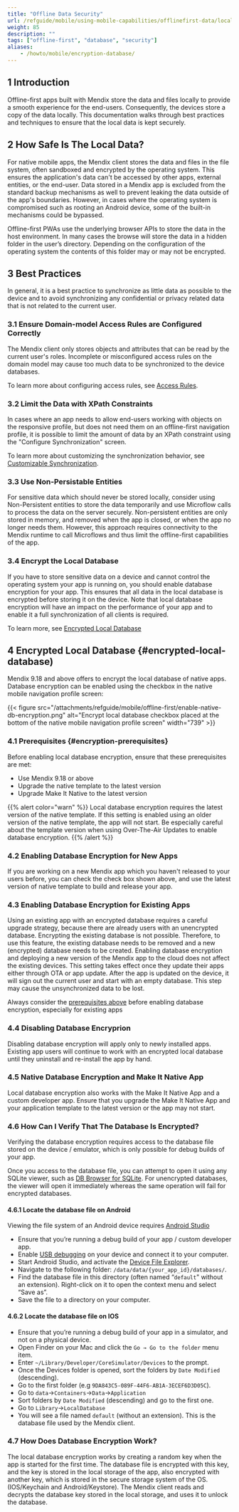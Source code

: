 ```yaml
---
title: "Offline Data Security"
url: /refguide/mobile/using-mobile-capabilities/offlinefirst-data/local-data-security/
weight: 85
description: ""
tags: ["offline-first", "database", "security"]
aliases:
    - /howto/mobile/encryption-database/
---
```


## 1 Introduction

Offline-first apps built with Mendix store the data and files locally to provide a smooth experience for the end-users. Consequently, the devices store a copy of the data locally. This documentation walks through best practices and techniques to ensure that the local data is kept securely.

## 2 How Safe Is The Local Data?
For native mobile apps, the Mendix client stores the data and files in the file system, often sandboxed and encrypted by the operating system. This ensures the application's data can't be accessed by other apps, external entities, or the end-user. Data stored in a Mendix app is excluded from the standard backup mechanisms as well to prevent leaking the data outside of the app's boundaries. However, in cases where the operating system is compromised such as rooting an Android device, some of the built-in mechanisms could be bypassed.

Offline-first PWAs use the underlying browser APIs to store the data in the host environment. In many cases the browse will store the data in a hidden folder in the user’s directory. Depending on the configuration of the operating system the contents of this folder may or may not be encrypted.

## 3 Best Practices

In general, it is a best practice to synchronize as little data as possible to the device and to avoid synchronizing any confidential or privacy related data that is not related to the current user.

### 3.1 Ensure Domain-model Access Rules are Configured Correctly

The Mendix client only stores objects and attributes that can be read by the current user's roles. Incomplete or misconfigured access rules on the domain model may cause too much data to be synchronized to the device databases.

To learn more about configuring access rules, see [Access Rules](/refguide/access-rules/).

### 3.2 Limit the Data with XPath Constraints

In cases where an app needs to allow end-users working with objects on the responsive profile, but does not need them on an offline-first navigation profile, it is possible to limit the amount of data by an XPath constraint using the "Configure Synchronization" screen.

To learn more about customizing the synchronization behavior, see [Customizable Synchronization](/refguide/mobile/using-mobile-capabilities/offlinefirst-data/synchronization/#customizable-synchronization).

### 3.3 Use Non-Persistable Entities

For sensitive data which should never be stored locally, consider using Non-Persistent entities to store the data temporarily and use Microflow calls to process the data on the server securely. Non-persistent entities are only stored in memory, and removed when the app is closed, or when the app no longer needs them. However, this approach requires connectivity to the Mendix runtime to call Microflows and thus limit the offline-first capabilities of the app.

### 3.4 Encrypt the Local Database

If you have to store sensitive data on a device and cannot control the operating system your app is running on, you should enable database encryption for your app. This ensures that all data in the local database is encrypted before storing it on the device. Note that local database encryption will have an impact on the performance of your app and to enable it a full synchronization of all clients is required.

To learn more, see [Encrypted Local Database](#encrypted-local-database)

## 4 Encrypted Local Database {#encrypted-local-database)

Mendix 9.18 and above offers to encrypt the local database of native apps. Database encryption can be enabled using the checkbox in the native mobile navigation profile screen:

{{< figure src="/attachments/refguide/mobile/offline-first/enable-native-db-encryption.png" alt="Encrypt local database checkbox placed at the bottom of the native mobile navigation profile screen" width="739"  >}}


### 4.1 Prerequisites {#encryption-prerequisites}

Before enabling local database encryption, ensure that these prerequisites are met:

- Use Mendix 9.18 or above
- Upgrade the native template to the latest version
- Upgrade Make It Native to the latest version

{{% alert color="warn" %}}
Local database encryption requires the latest version of the native template. If this setting is enabled using an older version of the native template, the app will not start. Be especially careful about the template version when using Over-The-Air Updates to enable database encryption.
{{% /alert %}}

### 4.2 Enabling Database Encryption for New Apps

If you are working on a new Mendix app which you haven't released to your users before, you can check the check box shown above, and use the latest version of native template to build and release your app.


### 4.3 Enabling Database Encryption for Existing Apps

Using an existing app with an encrypted database requires a careful upgrade strategy, because there are already users with an unencrypted database. 
Encrypting the existing database is not possible. Therefore, to use this feature, the existing database needs to be removed and a new (encrypted) database needs to be created. 
Enabling database encryption and deploying a new version of the Mendix app to the cloud does not affect the existing devices. This setting takes effect once they update their apps either through OTA or app update. After the app is updated on the device, it will sign out the current user and start with an empty database. This step may cause the unsynchronized data to be lost. 

Always consider the [prerequisites above](#encryption-prerequisites) before enabling database encryption, especially for existing apps

### 4.4 Disabling Database Encryprion

Disabling database encryption will apply only to newly installed apps. Existing app users will continue to work with an encrypted local database until they uninstall and re-install the app by hand.   

### 4.5 Native Database Encryption and Make It Native App

Local database encryption also works with the Make It Native App and a custom developer app. Ensure that you upgrade the Make It Native App and your application template to the latest version or the app may not start.

### 4.6 How Can I Verify That The Database Is Encrypted?

Verifying the database encryption requires access to the database file stored on the device / emulator, which is only possible for debug builds of your app. 

Once you access to the database file, you can attempt to open it using any SQLite viewer, such as [DB Browser for SQLite](https://sqlitebrowser.org/). For unencrypted databases, the viewer will open it immediately whereas the same operation will fail for encrypted databases.

#### 4.6.1 Locate the database file on Android
Viewing the file system of an Android device requires [Android Studio](https://developer.android.com/studio/)

- Ensure that you’re running a debug build of your app / custom developer app.
- Enable [USB debugging](https://developer.android.com/studio/debug/dev-options) on your device and connect it to your computer.
- Start Android Studio, and activate the [Device File Explorer](https://developer.android.com/studio/debug/device-file-explorer).
- Navigate to the following folder: `/data/data/{your_app_id}/databases/`.
- Find the database file in this directory (often named “`default`" without an extension). Right-click on it to open the context menu and select “Save as”. 
- Save the file to a directory on your computer.

#### 4.6.2 Locate the database file on IOS

- Ensure that you’re running a debug build of your app in a simulator, and not on a physical device.
- Open Finder on your Mac and click the `Go → Go to the folder` menu item.
- Enter `~/Library/Developer/CoreSimulator/Devices` to the prompt.
- Once the Devices folder is opened, sort the folders by `Date Modified` (descending).
- Go to the first folder (e.g `9DA843C5-089F-44F6-AB1A-3ECEF6D3D05C`).
- Go to `data`->`Containers`->`Data`->`Application`
- Sort folders by `Date Modified` (descending) and go to the first one.
- Go to `Library`->`LocalDatabase`
- You will see a file named `default` (without an extension). This is the database file used by the Mendix client.

### 4.7 How Does Database Encryption Work?

The local database encryption works by creating a random key when the app is started for the first time. The database file is encrypted with this key, and the key is stored in the local storage of the app, also encrypted with another key, which is stored in the secure storage system of the OS. (IOS/Keychain and Android/Keystore). The Mendix client reads and decrypts the database key stored in the local storage, and uses it to unlock the database.